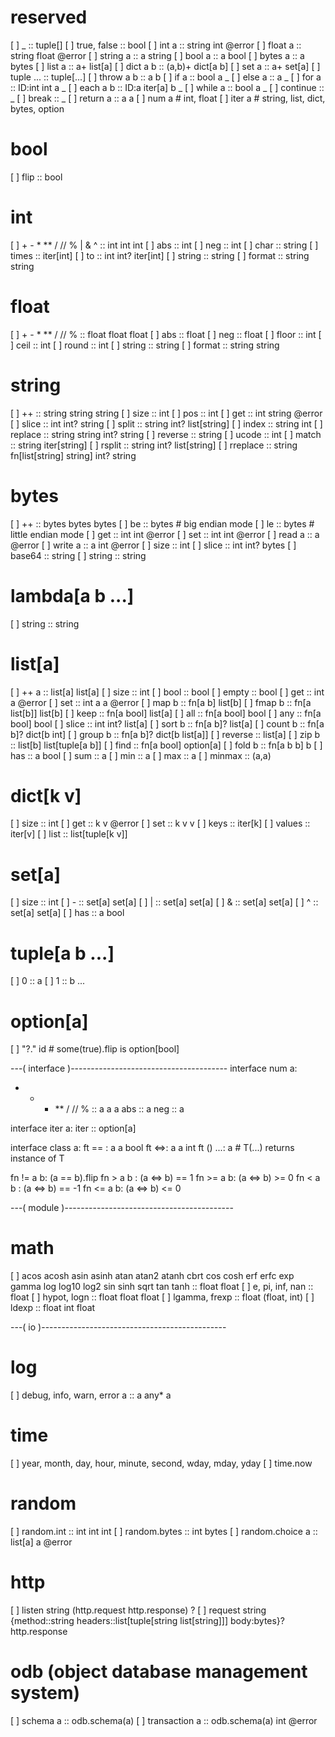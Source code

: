 # reserved
[ ] _           :: tuple[]
[ ] true, false :: bool
[ ] int a       :: string int @error
[ ] float a     :: string float @error
[ ] string a    :: a string
[ ] bool a      :: a bool
[ ] bytes a     :: a bytes
[ ] list a      :: a+ list[a]
[ ] dict a b    :: (a,b)+ dict[a b]
[ ] set a       :: a+ set[a]
[ ] tuple ...   :: tuple[...]
[ ] throw a b   :: a b
[ ] if a        :: bool a _
[ ] else a      :: a _
[ ] for a       :: ID:int int a _
[ ] each a b    :: ID:a iter[a] b _
[ ] while a     :: bool a _
[ ] continue    :: _
[ ] break       :: _
[ ] return a    :: a a
[ ] num a       # int, float
[ ] iter a      # string, list, dict, bytes, option

# bool
[ ] flip :: bool

# int
[ ] + - * ** / // % | & ^ :: int int int
[ ] abs    :: int
[ ] neg    :: int
[ ] char   :: string
[ ] times  :: iter[int]
[ ] to     :: int int? iter[int]
[ ] string :: string
[ ] format :: string string

# float
[ ] + - * ** / // % :: float float float
[ ] abs    :: float
[ ] neg    :: float
[ ] floor  :: int
[ ] ceil   :: int
[ ] round  :: int
[ ] string :: string
[ ] format :: string string

# string
[ ] ++       :: string string string
[ ] size     :: int
[ ] pos      :: int
[ ] get      :: int string @error
[ ] slice    :: int int? string
[ ] split    :: string int? list[string]
[ ] index    :: string int
[ ] replace  :: string string int? string
[ ] reverse  :: string
[ ] ucode    :: int
[ ] match    :: string iter[string]
[ ] rsplit   :: string int? list[string]
[ ] rreplace :: string fn[list[string] string] int? string

# bytes
[ ] ++ :: bytes bytes bytes
[ ] be :: bytes # big endian mode
[ ] le :: bytes # little endian mode
[ ] get :: int int @error
[ ] set :: int int @error
[ ] read a :: a @error
[ ] write a :: a int @error
[ ] size :: int
[ ] slice :: int int? bytes
[ ] base64 :: string
[ ] string :: string

# lambda[a b ...]
[ ] string :: string

# list[a]
[ ] ++ a :: list[a] list[a]
[ ] size :: int
[ ] bool :: bool
[ ] empty :: bool
[ ] get :: int a @error
[ ] set :: int a a @error
[ ] map b :: fn[a b] list[b]
[ ] fmap b :: fn[a list[b]] list[b]
[ ] keep :: fn[a bool] list[a]
[ ] all  :: fn[a bool] bool
[ ] any  :: fn[a bool] bool
[ ] slice :: int int? list[a]
[ ] sort b :: fn[a b]? list[a]
[ ] count b :: fn[a b]? dict[b int]
[ ] group b :: fn[a b]? dict[b list[a]]
[ ] reverse :: list[a]
[ ] zip b :: list[b] list[tuple[a b]]
[ ] find :: fn[a bool] option[a]
[ ] fold b :: fn[a b b] b
[ ] has :: a bool
[ ] sum :: a
[ ] min :: a
[ ] max :: a
[ ] minmax :: (a,a)

# dict[k v]
[ ] size :: int
[ ] get :: k v @error
[ ] set :: k v v
[ ] keys :: iter[k]
[ ] values :: iter[v]
[ ] list :: list[tuple[k v]]

# set[a]
[ ] size :: int
[ ] - :: set[a] set[a]
[ ] | :: set[a] set[a]
[ ] & :: set[a] set[a]
[ ] ^ :: set[a] set[a]
[ ] has :: a bool

# tuple[a b ...]
[ ] 0 :: a
[ ] 1 :: b
...

# option[a]
[ ] "?." id # some(true).flip is option[bool]

---( interface )---------------------------------------
interface num a:
  + - * ** / // % :: a a a
  abs :: a
  neg :: a

interface iter a:
  iter :: option[a]

interface class a:
 ft == : a a bool
 ft <=>: a a int
 ft () ...: a # T(...) returns instance of T

 fn != a b: (a == b).flip
 fn > a b : (a <=> b) == 1
 fn >= a b: (a <=> b) >= 0
 fn < a b : (a <=> b) == -1
 fn <= a b: (a <=> b) <= 0

---( module )------------------------------------------
# math
[ ] acos acosh asin asinh atan atan2 atanh cbrt cos cosh erf erfc exp gamma log log10 log2 sin sinh sqrt tan tanh :: float float
[ ] e, pi, inf, nan :: float
[ ] hypot, logn :: float float float
[ ] lgamma, frexp :: float (float, int)
[ ] ldexp :: float int float



---( io )----------------------------------------------
# log
[ ] debug, info, warn, error a :: a any* a

# time
[ ] year, month, day, hour, minute, second, wday, mday, yday
[ ] time.now

# random
[ ] random.int :: int int int
[ ] random.bytes :: int bytes
[ ] random.choice a :: list[a] a @error

# http
[ ] listen string (http.request http.response) ?
[ ] request string {method::string headers::list[tuple[string list[string]]] body:bytes}? http.response

# odb (object database management system)
[ ] schema a :: odb.schema(a)
[ ] transaction a :: odb.schema(a) int @error
